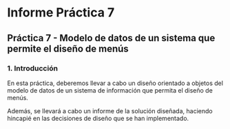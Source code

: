 # Informe Práctica 7

## Práctica 7 - Modelo de datos de un sistema que permite el diseño de menús

### 1. Introducción

En esta práctica, deberemos llevar a cabo un diseño orientado a objetos del modelo de datos de un sistema de información que permita el diseño de menús.

Además, se llevará a cabo un informe de la solución diseñada, haciendo hincapié en las decisiones de diseño que se han implementado.

